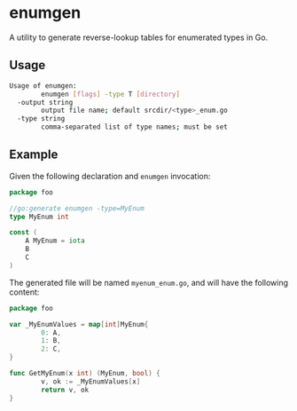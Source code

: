 # enumgen

A utility to generate reverse-lookup tables for enumerated types in Go.

## Usage

```bash
Usage of enumgen:
        enumgen [flags] -type T [directory]
  -output string
        output file name; default srcdir/<type>_enum.go
  -type string
        comma-separated list of type names; must be set
```

## Example

Given the following declaration and `enumgen` invocation:

```go
package foo

//go:generate enumgen -type=MyEnum
type MyEnum int

const (
    A MyEnum = iota
    B
    C
)
```

The generated file will be named `myenum_enum.go`, and will have the following content:

```go
package foo

var _MyEnumValues = map[int]MyEnum{
        0: A,
        1: B,
        2: C,
}

func GetMyEnum(x int) (MyEnum, bool) {
        v, ok := _MyEnumValues[x]
        return v, ok
}
```
